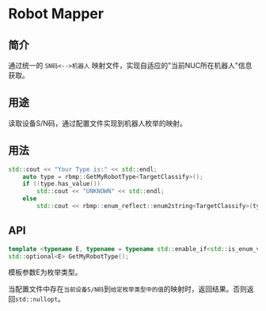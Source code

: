 # Robot Mapper

## 简介

通过统一的 `SN码<-->机器人` 映射文件，实现自适应的"当前NUC所在机器人"信息获取。

## 用途

读取设备S/N码，通过配置文件实现到机器人枚举的映射。

## 用法

```cpp
std::cout << "Your Type is:" << std::endl;
    auto type = rbmp::GetMyRobotType<TargetClassify>();
    if (!type.has_value())
        std::cout << "UNKNOWN" << std::endl;
    else
        std::cout << rbmp::enum_reflect::enum2string<TargetClassify>(type.value());
```

## API

```cpp
template <typename E, typename = typename std::enable_if<std::is_enum_v<E>, void>::type>
std::optional<E> GetMyRobotType();
```

模板参数E为枚举类型。

当配置文件中存在`当前设备S/N码`到`给定枚举类型中的值`的映射时，返回结果。否则返回`std::nullopt`。